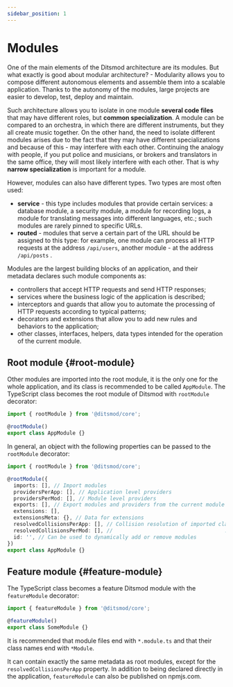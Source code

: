 ```yaml
---
sidebar_position: 1
---
```


# Modules

One of the main elements of the Ditsmod architecture are its modules. But what exactly is good about modular architecture? - Modularity allows you to compose different autonomous elements and assemble them into a scalable application. Thanks to the autonomy of the modules, large projects are easier to develop, test, deploy and maintain.

Such architecture allows you to isolate in one module **several code files** that may have different roles, but **common specialization**. A module can be compared to an orchestra, in which there are different instruments, but they all create music together. On the other hand, the need to isolate different modules arises due to the fact that they may have different specializations and because of this - may interfere with each other. Continuing the analogy with people, if you put police and musicians, or brokers and translators in the same office, they will most likely interfere with each other. That is why **narrow specialization** is important for a module.

However, modules can also have different types. Two types are most often used:

- **service** - this type includes modules that provide certain services: a database module, a security module, a module for recording logs, a module for translating messages into different languages, etc.; such modules are rarely pinned to specific URLs.
- **routed** - modules that serve a certain part of the URL should be assigned to this type: for example, one module can process all HTTP requests at the address `/api/users`, another module - at the address `/api/posts` .

Modules are the largest building blocks of an application, and their metadata declares such module components as:
- controllers that accept HTTP requests and send HTTP responses;
- services where the business logic of the application is described;
- interceptors and guards that allow you to automate the processing of HTTP requests according to typical patterns;
- decorators and extensions that allow you to add new rules and behaviors to the application;
- other classes, interfaces, helpers, data types intended for the operation of the current module.

## Root module {#root-module}

Other modules are imported into the root module, it is the only one for the whole application, and its class is recommended to be called `AppModule`. The TypeScript class becomes the root module of Ditsmod with `rootModule` decorator:

```ts
import { rootModule } from '@ditsmod/core';

@rootModule()
export class AppModule {}
```

In general, an object with the following properties can be passed to the `rootModule` decorator:

```ts
import { rootModule } from '@ditsmod/core';

@rootModule({
  imports: [], // Import modules
  providersPerApp: [], // Application level providers
  providersPerMod: [], // Module level providers
  exports: [], // Export modules and providers from the current module
  extensions: [],
  extensionsMeta: {}, // Data for extensions
  resolvedCollisionsPerApp: [], // Collision resolution of imported classes at the application level
  resolvedCollisionsPerMod: [], //                                    ...at the module level
  id: '', // Can be used to dynamically add or remove modules
})
export class AppModule {}
```

## Feature module {#feature-module}

The TypeScript class becomes a feature Ditsmod module with the `featureModule` decorator:

```ts
import { featureModule } from '@ditsmod/core';

@featureModule()
export class SomeModule {}
```

It is recommended that module files end with `*.module.ts` and that their class names end with `*Module`.

It can contain exactly the same metadata as root modules, except for the `resolvedCollisionsPerApp` property. In addition to being declared directly in the application, `featureModule` can also be published on npmjs.com.

[1]: https://www.npmjs.com/package/reflect-metadata
